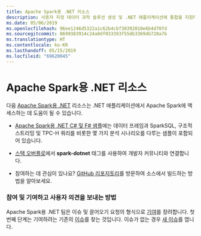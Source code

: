 ```yaml
---
title: Apache Spark용 .NET 리소스
description: 사용자 지정 데이터 과학 솔루션 생성 및 .NET 애플리케이션에 통합을 지원하기 위해 이러한 Apache Spark용 .NET 리소스를 살펴봅니다.
ms.date: 05/06/2019
ms.openlocfilehash: 96ee1246d5322a1c62b4cbf30392010e6b4d70fd
ms.sourcegitcommit: 8699383914c24a0df033393f55db3369db728a7b
ms.translationtype: HT
ms.contentlocale: ko-KR
ms.lasthandoff: 05/15/2019
ms.locfileid: "69620045"
---
```

# <a name="net-for-apache-spark-resources"></a>Apache Spark용 .NET 리소스

다음 [Apache Spark용 .NET](../index.yml) 리소스는 .NET 애플리케이션에서 Apache Spark에 액세스하는 데 도움이 될 수 있습니다.

* [Apache Spark용 .NET C# 및 F# 샘플](https://github.com/dotnet/spark#samples)에는 데이터 프레임과 SparkSQL, 구조적 스트리밍 및 TPC-H 쿼리를 비롯한 몇 가지 분석 시나리오를 다루는 샘플이 포함되어 있습니다.

* [스택 오버플로](https://stackoverflow.com/questions/tagged/spark-dotnet)에서 **spark-dotnet** 태그를 사용하여 개발자 커뮤니티와 연결합니다.

* 참여하는 데 관심이 있나요? [GitHub 리포지토리](https://github.com/dotnet/spark)를 방문하여 소스에서 빌드하는 방법을 알아보세요.

### <a name="how-to-engage-contribute-and-provide-feedback"></a>참여 및 기여하고 사용자 의견을 보내는 방법

Apache Spark용 .NET 팀은 이슈 및 끌어오기 요청의 형식으로 [기여](https://github.com/dotnet/spark/blob/master/docs/contributing.md)를 장려합니다. 첫 번째 단계는 기여하려는 기존의 [이슈](https://github.com/dotnet/spark/issues)를 찾는 것입니다. 이슈가 없는 경우 [새 이슈](https://github.com/dotnet/spark/issues?utf8=%E2%9C%93&q=is%3Aissue+is%3Aopen+)를 엽니다.
